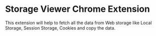 # Storage Viewer Chrome Extension
This extension will help to fetch all the data from Web storage like Local Storage, Session Storage, Cookies and copy the data.

